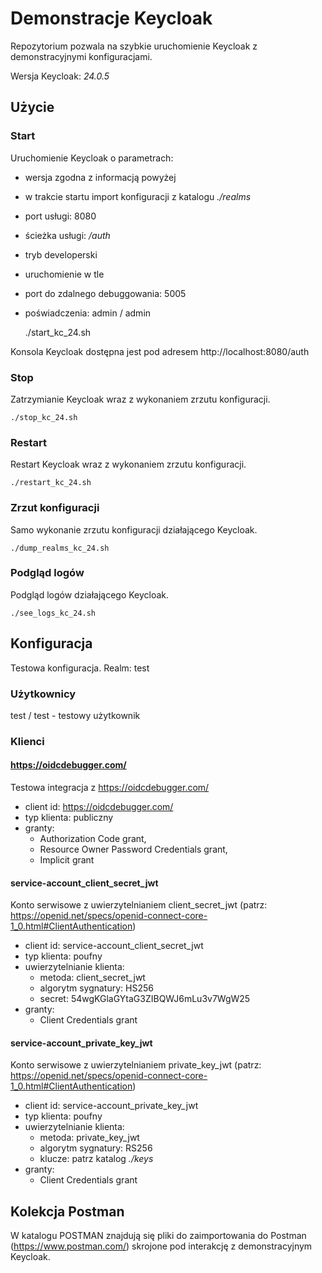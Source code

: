 # Demonstracje Keycloak

Repozytorium pozwala na szybkie uruchomienie Keycloak z demonstracyjnymi konfiguracjami.

Wersja Keycloak: *24.0.5*

## Użycie

### Start

Uruchomienie Keycloak o parametrach:
- wersja zgodna z informacją powyżej
- w trakcie startu import konfiguracji z katalogu *./realms*
- port usługi: 8080
- ścieżka usługi: */auth*
- tryb developerski
- uruchomienie w tle
- port do zdalnego debuggowania: 5005
- poświadczenia: admin / admin


    ./start_kc_24.sh

Konsola Keycloak dostępna jest pod adresem http://localhost:8080/auth

### Stop

Zatrzymianie Keycloak wraz z wykonaniem zrzutu konfiguracji.

    ./stop_kc_24.sh

### Restart

Restart Keycloak wraz z wykonaniem zrzutu konfiguracji.

    ./restart_kc_24.sh

### Zrzut konfiguracji

Samo wykonanie zrzutu konfiguracji działającego Keycloak.

    ./dump_realms_kc_24.sh

### Podgląd logów

Podgląd logów działającego Keycloak.

    ./see_logs_kc_24.sh

## Konfiguracja

Testowa konfiguracja. 
Realm: test

### Użytkownicy

test / test - testowy użytkownik

### Klienci

#### https://oidcdebugger.com/ 

Testowa integracja z https://oidcdebugger.com/
- client id: https://oidcdebugger.com/
- typ klienta: publiczny
- granty: 
  - Authorization Code grant, 
  - Resource Owner Password Credentials grant, 
  - Implicit grant

#### service-account_client_secret_jwt

Konto serwisowe z uwierzytelnianiem client_secret_jwt (patrz: https://openid.net/specs/openid-connect-core-1_0.html#ClientAuthentication)

- client id: service-account_client_secret_jwt
- typ klienta: poufny
- uwierzytelnianie klienta: 
  - metoda: client_secret_jwt
  - algorytm sygnatury: HS256
  - secret: 54wgKGlaGYtaG3ZIBQWJ6mLu3v7WgW25
- granty:
    - Client Credentials grant

#### service-account_private_key_jwt

Konto serwisowe z uwierzytelnianiem private_key_jwt (patrz: https://openid.net/specs/openid-connect-core-1_0.html#ClientAuthentication)

- client id: service-account_private_key_jwt
- typ klienta: poufny
- uwierzytelnianie klienta:
    - metoda: private_key_jwt
    - algorytm sygnatury: RS256
    - klucze: patrz katalog _./keys_
- granty:
    - Client Credentials grant

## Kolekcja Postman

W katalogu POSTMAN znajdują się pliki do zaimportowania do Postman (https://www.postman.com/) skrojone pod interakcję z demonstracyjnym Keycloak.